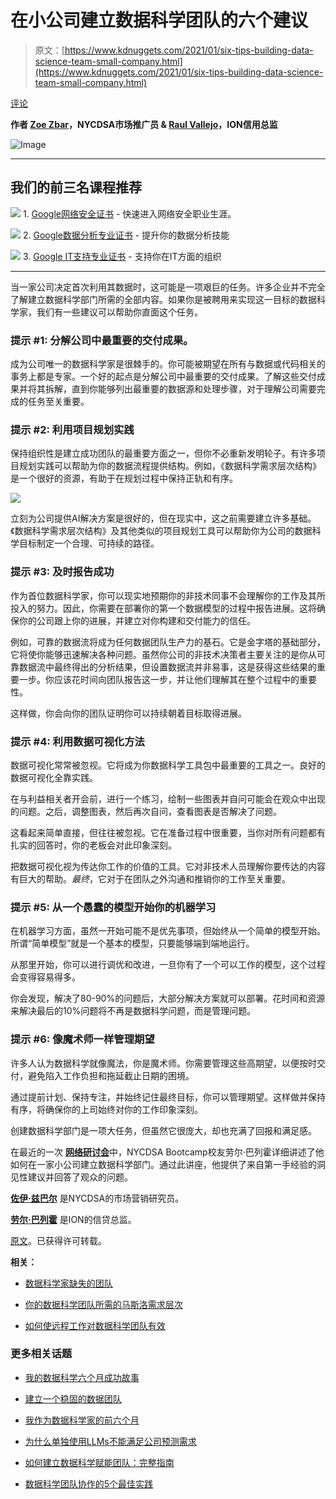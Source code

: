 # 在小公司建立数据科学团队的六个建议

> 原文：[https://www.kdnuggets.com/2021/01/six-tips-building-data-science-team-small-company.html](https://www.kdnuggets.com/2021/01/six-tips-building-data-science-team-small-company.html)

[评论](#comments)

**作者 [Zoe Zbar](https://www.linkedin.com/in/zoezbar/)，NYCDSA市场推广员 & [Raul Vallejo](https://www.linkedin.com/in/raul-vallejo/)，ION信用总监**

![Image](../Images/9a547899fe6167a837181c6093e92c3e.png)

* * *

## 我们的前三名课程推荐

![](../Images/0244c01ba9267c002ef39d4907e0b8fb.png) 1\. [Google网络安全证书](https://www.kdnuggets.com/google-cybersecurity) - 快速进入网络安全职业生涯。

![](../Images/e225c49c3c91745821c8c0368bf04711.png) 2\. [Google数据分析专业证书](https://www.kdnuggets.com/google-data-analytics) - 提升你的数据分析技能

![](../Images/0244c01ba9267c002ef39d4907e0b8fb.png) 3\. [Google IT支持专业证书](https://www.kdnuggets.com/google-itsupport) - 支持你在IT方面的组织

* * *

当一家公司决定首次利用其数据时，这可能是一项艰巨的任务。许多企业并不完全了解建立数据科学部门所需的全部内容。如果你是被聘用来实现这一目标的数据科学家，我们有一些建议可以帮助你直面这个任务。

### **提示 #1: 分解公司中最重要的交付成果。**

成为公司唯一的数据科学家是很棘手的。你可能被期望在所有与数据或代码相关的事务上都是专家。一个好的起点是分解公司中最重要的交付成果。了解这些交付成果并将其拆解，直到你能够列出最重要的数据源和处理步骤，对于理解公司需要完成的任务至关重要。

### **提示 #2: 利用项目规划实践**

保持组织性是建立成功团队的最重要方面之一，但你不必重新发明轮子。有许多项目规划实践可以帮助为你的数据流程提供结构。例如，《数据科学需求层次结构》是一个很好的资源，有助于在规划过程中保持正轨和有序。

![](../Images/bb5478df130de66fce6dc33bbb9c3313.png)

立刻为公司提供AI解决方案是很好的，但在现实中，这之前需要建立许多基础。《数据科学需求层次结构》及其他类似的项目规划工具可以帮助你为公司的数据科学目标制定一个合理、可持续的路径。

### **提示 #3: 及时报告成功**

作为首位数据科学家，你可以现实地预期你的非技术同事不会理解你的工作及其所投入的努力。因此，你需要在部署你的第一个数据模型的过程中报告进展。这将确保你的公司跟上你的进展，并建立对你构建和交付能力的信任。

例如，可靠的数据流将成为任何数据团队生产力的基石。它是金字塔的基础部分，它将使你能够迅速解决各种问题。虽然你公司的非技术决策者主要关注的是你从可靠数据流中最终得出的分析结果，但设置数据流并非易事，这是获得这些结果的重要一步。你应该花时间向团队报告这一步，并让他们理解其在整个过程中的重要性。

这样做，你会向你的团队证明你可以持续朝着目标取得进展。

### **提示 #4: 利用数据可视化方法**

数据可视化常常被忽视。它将成为你数据科学工具包中最重要的工具之一。良好的数据可视化全靠实践。

在与利益相关者开会前，进行一个练习，绘制一些图表并自问可能会在观众中出现的问题。之后，调整图表，然后再次自问，查看图表是否解决了问题。

这看起来简单直接，但往往被忽视。它在准备过程中很重要，当你对所有问题都有扎实的回答时，你的老板会对此印象深刻。

把数据可视化视为传达你工作的价值的工具。它对非技术人员理解你要传达的内容有巨大的帮助。*最终*，它对于在团队之外沟通和推销你的工作至关重要。

### **提示 #5: 从一个愚蠢的模型开始你的机器学习**

在机器学习方面，虽然一开始可能不是优先事项，但始终从一个简单的模型开始。所谓“简单模型”就是一个基本的模型，只要能够端到端地运行。

从那里开始，你可以进行调优和改进，一旦你有了一个可以工作的模型，这个过程会变得容易得多。

你会发现，解决了80-90%的问题后，大部分解决方案就可以部署。花时间和资源来解决最后的10%问题将不再是数据科学问题，而是管理问题。

### **提示 #6: 像魔术师一样管理期望**

许多人认为数据科学就像魔法，你是魔术师。你需要管理这些高期望，以便按时交付，避免陷入工作负担和拖延截止日期的困境。

通过提前计划、保持专注，并始终记住最终目标，你可以管理期望。这样做并保持有序，将确保你的上司始终对你的工作印象深刻。

创建数据科学部门是一项大任务，但虽然它很庞大，却也充满了回报和满足感。

在最近的一次 [**网络研讨会**](https://www.youtube.com/watch?v=Kzi8oXyHMA0&feature=youtu.be)中，NYCDSA Bootcamp校友劳尔·巴列霍详细讲述了他如何在一家小公司建立数据科学部门。通过此讲座，他提供了来自第一手经验的洞见性建议并回答了观众的问题。

**[佐伊·兹巴尔](https://www.linkedin.com/in/zoezbar/)** 是NYCDSA的市场营销研究员。

**[劳尔·巴列霍](https://www.linkedin.com/in/raul-vallejo/)** 是ION的信贷总监。

[原文](https://nycdatascience.com/blog/student-works/six-tips-on-building-a-data-science-team-at-a-small-company/)。已获得许可转载。

**相关：**

+   [数据科学家缺失的团队](https://www.kdnuggets.com/2020/11/missing-teams-data-scientists.html)

+   [你的数据科学团队所需的马斯洛需求层次](https://www.kdnuggets.com/2020/09/domino-leader-forrester-paml-data-science-team.html)

+   [如何使远程工作对数据科学团队有效](2020/03/comet-remote-work-data-science-teams.html)

### 更多相关话题

+   [我的数据科学六个月成功故事](https://www.kdnuggets.com/2023/04/data-science-six-months-success-story.html)

+   [建立一个稳固的数据团队](https://www.kdnuggets.com/2021/12/build-solid-data-team.html)

+   [我作为数据科学家的前六个月](https://www.kdnuggets.com/2021/12/first-six-months-data-scientist.html)

+   [为什么单独使用LLMs不能满足公司预测需求](https://www.kdnuggets.com/2024/01/pecan-llms-used-alone-cant-address-companys-predictive-needs)

+   [如何建立数据科学赋能团队：完整指南](https://www.kdnuggets.com/2022/10/build-data-science-enablement-team-complete-guide.html)

+   [数据科学团队协作的5个最佳实践](https://www.kdnuggets.com/2023/06/5-best-practices-data-science-team-collaboration.html)
